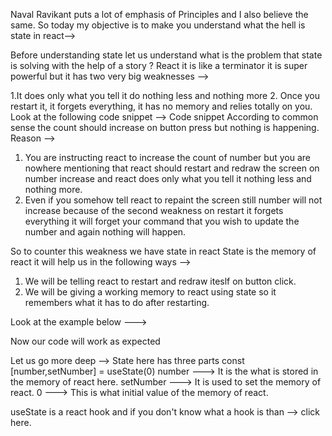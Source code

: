 Naval Ravikant puts a lot of emphasis of Principles and I also believe the same. 
So today my objective is to make you understand what the hell is state in react-->

Before understanding state let us understand what is the problem that state is solving with the help of a story ?
React it is like a terminator it is super powerful but it has two very big weaknesses -->
 
1.It does only what you tell it do nothing less and nothing more 
2. Once you restart it, it forgets everything, it has no memory and relies totally on you.
Look at the following code snippet -->
Code snippet 
According to common sense the count should increase on button press but nothing is happening.
Reason -->
1. You are instructing react to increase the count of number  but you are nowhere mentioning that react should restart and  redraw the screen on number increase and react does only what you tell it nothing less and nothing more.
2. Even if you somehow tell react to repaint the screen still number will not increase because of the second weakness on restart it forgets everything it will forget your command that you wish to update the number and again nothing will happen.

So to counter this weakness we have state in react
State is the memory of react it will help us in the following ways -->
1. We will be telling react to restart and redraw iteslf on button click.
2. We will be giving a working memory to react using state so it remembers what it has to do after restarting.

Look at the example below --->

Now our code will work as expected 

Let us go more deep -->
State here has three parts
const [number,setNumber] = useState(0)
number ---> It is the what is stored in the memory of react here.
setNumber ---> It is used to set the memory of react.
0 ---> This is what initial value of the memory of react.

useState is a react hook and if you don't know what a hook is than --> click here.




